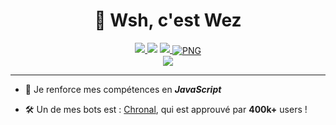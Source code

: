 <h1 align="center"> 🦅 Wsh, c'est Wez</h1>


<p align="center">
<p align="center">
    <a href="https://discordapp.com/users/281492584176549891" target"blank_"><img src="https://img.shields.io/badge/Discord-7289DA?style=for-the-badge&logo=discord&logoColor=white" target="_blank">  </a> 
       <a href="https://open.spotify.com/user/oofgcp7hu0vfg9qhkf33xey6n" target"blank_"><img src="https://img.shields.io/badge/Spotify%20-1ed760.svg?&style=for-the-badge&logo=spotify&logoColor=white"></a>
       <a href="https://www.youtube.com/channel/UCI9ELTuau0YlBPP5miLKsXw" target"blank_"><img src="https://img.shields.io/badge/YouTube-FF0000?style=for-the-badge&logo=youtube&logoColor=white" target="_blank">


  <img align="center" alt="PNG" src="https://cdn.discordapp.com/attachments/818505825739735050/819662462382768150/351caf72c75afd8c58459687c46e38ec.png?950&height=204"/>
  <br>
    <a href="https://github.com/Wezah">
      <img src="https://lanyard-profile-readme.vercel.app/api/281492584176549891"> </a>
         

---

- 📒  Je renforce mes compétences en _**JavaScript**_

- 🛠  Un de mes bots est : [Chronal](https://discord.gg/37BNZCWfsZ), qui est approuvé par **400k+** users !
